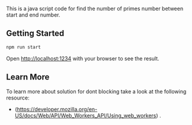 This is a java script code for find the number of primes number between start and end number.

## Getting Started



```bash
npm run start
```

Open [http://localhost:1234](http://localhost:1234) with your browser to see the result.


## Learn More

To learn more about solution for dont blocking take a look at the following resource:

- (https://developer.mozilla.org/en-US/docs/Web/API/Web_Workers_API/Using_web_workers) .


